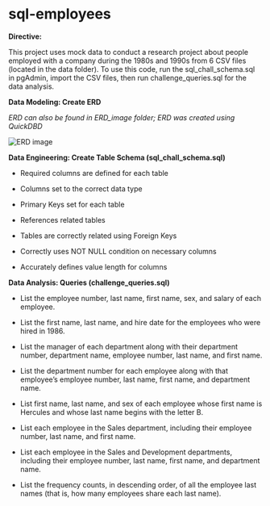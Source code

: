 # sql-employees
**Directive:**

This project uses mock data to conduct a research project about people employed with a company during the 1980s and 1990s from 6 CSV files (located in the data folder). To use this code, run the sql_chall_schema.sql in pgAdmin, import the CSV files, then run challenge_queries.sql for the data analysis. 

**Data Modeling: Create ERD** 

*ERD can also be found in ERD_image folder; ERD was created using QuickDBD*

![ERD image](ERD_image/sql_challenge_ERD.png)

**Data Engineering: Create Table Schema (sql_chall_schema.sql)**

- Required columns are defined for each table 

- Columns set to the correct data type 

- Primary Keys set for each table

- References related tables 

- Tables are correctly related using Foreign Keys

- Correctly uses NOT NULL condition on necessary columns

- Accurately defines value length for columns 

**Data Analysis: Queries (challenge_queries.sql)**

- List the employee number, last name, first name, sex, and salary of each employee.

- List the first name, last name, and hire date for the employees who were hired in 1986.

- List the manager of each department along with their department number, department name, employee number, last name, and first name.

- List the department number for each employee along with that employee’s employee number, last name, first name, and department name.

- List first name, last name, and sex of each employee whose first name is Hercules and whose last name begins with the letter B.

- List each employee in the Sales department, including their employee number, last name, and first name.

- List each employee in the Sales and Development departments, including their employee number, last name, first name, and department name.

- List the frequency counts, in descending order, of all the employee last names (that is, how many employees share each last name).

